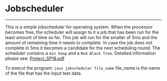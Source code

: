 # Jobscheduler
----

This is a simple jobscheduler for operating system. When the processor becomes free, the scheduler will assign to it a job that has been run for the least amount of time so far. This job will run for the smaller of 5ms and the amount of remaining time it needs to complete. In case the job does not complete in 5ms it becomes a candidate for the next scheduling round. The scheduler contains a `min heap` and a `Red Black Tree`. Detailed information please see: [Project_SP18.pdf](https://github.com/tangni31/data-structure/blob/master/jobscheduler/Project_SP18.pdf)  
 
To execut the program: `java jobscheduler file_name`   file_name is the name of the file that has the input test data.
